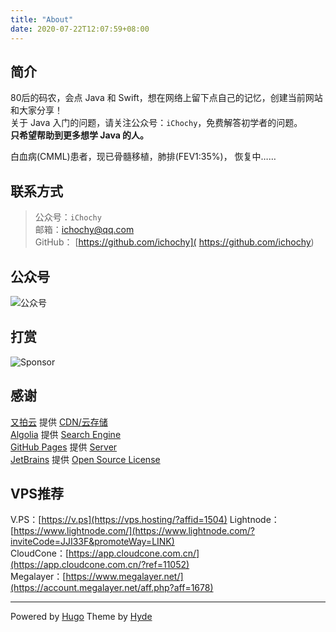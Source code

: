 ```yaml
---
title: "About"
date: 2020-07-22T12:07:59+08:00
---
```


## 简介  
80后的码农，会点 Java 和 Swift，想在网络上留下点自己的记忆，创建当前网站和大家分享！  
关于 Java 入门的问题，请关注公众号：`iChochy`，免费解答初学者的问题。  
**只希望帮助到更多想学 Java 的人。**   

白血病(CMML)患者，现已骨髓移植，肺排(FEV1:35%)， 恢复中……   

## 联系方式  
> 公众号：`iChochy`  
> 邮箱：[ichochy@qq.com](mailto:ichochy@qq.com)  
> GitHub： [https://github.com/ichochy]( https://github.com/ichochy)

## 公众号    
![公众号](https://ichochy.com/wx.jpg)

## 打赏    
![Sponsor](https://ichochy.com/sponsor.jpg)

## 感谢  
[又拍云](https://console.upyun.com/register/?invite=r1z6aWlRt) 提供 [CDN/云存储](https://console.upyun.com/register/?invite=r1z6aWlRt)   
[Algolia](https://www.algolia.com/) 提供 [Search Engine](https://www.algolia.com/)  
[GitHub Pages](https://pages.github.com/) 提供 [Server](https://pages.github.com/)  
[JetBrains](https://www.jetbrains.com/) 提供 [Open Source License](https://www.jetbrains.com/shop/eform/opensource)  

## VPS推荐

V.PS：[https://v.ps](https://vps.hosting/?affid=1504)
Lightnode：[https://www.lightnode.com/](https://www.lightnode.com/?inviteCode=JJI33F&promoteWay=LINK)  
CloudCone：[https://app.cloudcone.com.cn/](https://app.cloudcone.com.cn/?ref=11052)  
Megalayer：[https://www.megalayer.net/](https://account.megalayer.net/aff.php?aff=1678)  

---

Powered by [Hugo](https://gohugo.io) Theme by [Hyde](https://themes.gohugo.io/hyde/)
